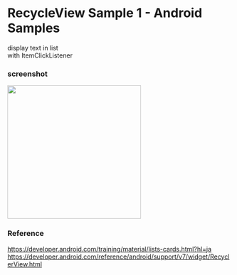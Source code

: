 RecycleView Sample 1 - Android Samples
===============

display text in list <br/>
with ItemClickListener <br/>

### screenshot <br/>
<image src="https://raw.githubusercontent.com/ohwada/Android_Samples/master/RecycleViewSample1/screenshot/screenshot_recycle_view.png" width="300" /><br/>

### Reference <br/>
https://developer.android.com/training/material/lists-cards.html?hl=ja
https://developer.android.com/reference/android/support/v7/widget/RecyclerView.html
